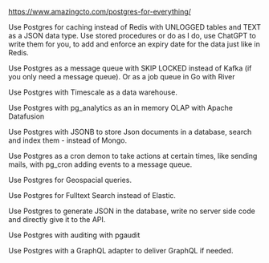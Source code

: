 

https://www.amazingcto.com/postgres-for-everything/

Use Postgres for caching instead of Redis with UNLOGGED tables and TEXT as a JSON data type. Use stored procedures or do as I do, use ChatGPT to write them for you, to add and enforce an expiry date for the data just like in Redis.

Use Postgres as a message queue with SKIP LOCKED instead of Kafka (if you only need a message queue). Or as a job queue in Go with River

Use Postgres with Timescale as a data warehouse.

Use Postgres with pg_analytics as an in memory OLAP with Apache Datafusion

Use Postgres with JSONB to store Json documents in a database, search and index them - instead of Mongo.

Use Postgres as a cron demon to take actions at certain times, like sending mails, with pg_cron adding events to a message queue.

Use Postgres for Geospacial queries.

Use Postgres for Fulltext Search instead of Elastic.

Use Postgres to generate JSON in the database, write no server side code and directly give it to the API.

Use Postgres with auditing with pgaudit

Use Postgres with a GraphQL adapter to deliver GraphQL if needed.
